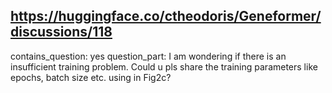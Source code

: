 ## https://huggingface.co/ctheodoris/Geneformer/discussions/118

contains_question: yes
question_part: I am wondering if there is an insufficient training problem. Could u pls share the training parameters like epochs, batch size etc. using in Fig2c?